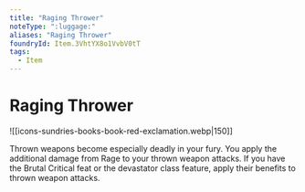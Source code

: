 ```yaml
---
title: "Raging Thrower"
noteType: ":luggage:"
aliases: "Raging Thrower"
foundryId: Item.3VhtYX8o1VvbV0tT
tags:
  - Item
---
```


# Raging Thrower
![[icons-sundries-books-book-red-exclamation.webp|150]]

Thrown weapons become especially deadly in your fury. You apply the additional damage from Rage to your thrown weapon attacks. If you have the Brutal Critical feat or the devastator class feature, apply their benefits to thrown weapon attacks.
